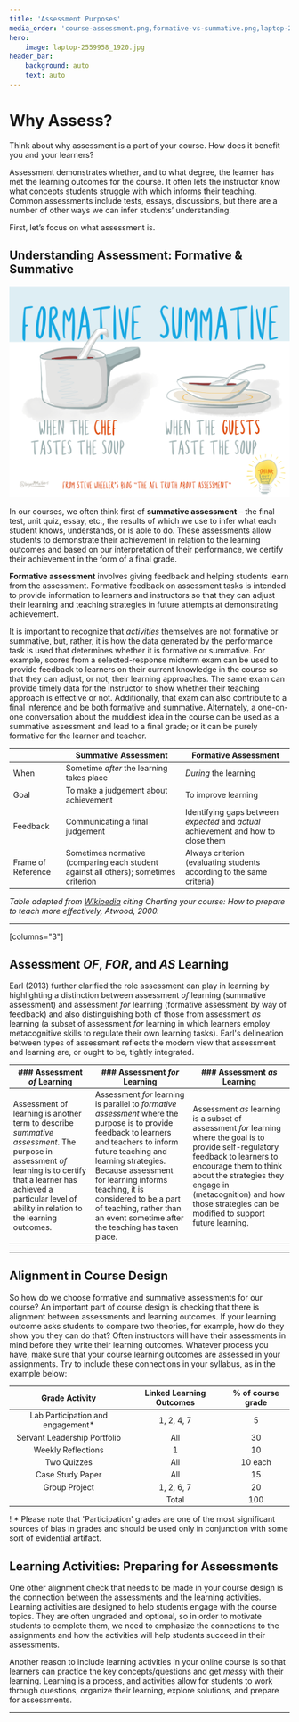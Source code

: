 ```yaml
---
title: 'Assessment Purposes'
media_order: 'course-assessment.png,formative-vs-summative.png,laptop-2559958_1920.jpg'
hero:
    image: laptop-2559958_1920.jpg
header_bar:
    background: auto
    text: auto
---
```


# Why Assess?
Think about why assessment is a part of your course.  How does it benefit you and your learners?

Assessment demonstrates whether, and to what degree, the learner has met the learning outcomes for the course. It often lets the instructor know what concepts students struggle with which informs their teaching.  Common assessments include tests, essays, discussions, but there are a number of other ways we can infer students’ understanding.

First, let’s focus on what assessment is.

## Understanding Assessment: Formative & Summative
![Image text - Formative is when the chef tastes the soup. Summative is when the guests taste the soup.](formative-vs-summative.png)

In our courses, we often think first of **summative assessment** – the final test, unit quiz, essay, etc., the results of which we use to infer what each student knows, understands, or is able to do.  These assessments allow students to demonstrate their achievement in relation to the learning outcomes and based on our interpretation of their performance, we certify their achievement in the form of a final grade.

**Formative assessment** involves giving feedback and helping students learn from the assessment. Formative feedback on assessment tasks is intended to provide information to learners and instructors so that they can adjust their learning and teaching strategies in future attempts at demonstrating achievement. 

It is important to recognize that *activities* themselves are not formative or summative, but, rather, it is how the data generated by the performance task is used that determines whether it is formative or summative. For example, scores from a selected-response midterm exam can be used to provide feedback to learners on their current knowledge in the course so that they can adjust, or not, their learning approaches. The same exam can provide timely data for the instructor to show whether their teaching approach is effective or not. Additionally, that exam can also contribute to a final inference and be both formative and summative. Alternately, a one-on-one conversation about the muddiest idea in the course can be used as a summative assessment and lead to a final grade; or it can be purely formative for the learner and teacher.


|   | **Summative Assessment**| **Formative Assessment**|
|---|---|---|
| When| Sometime *after* the learning takes place | *During* the learning |
| Goal| To make a judgement about achievement | To improve learning |
| Feedback| Communicating a final judgement| Identifying gaps between *expected* and *actual* achievement and how to close them |
| Frame of Reference | Sometimes normative (comparing each student against all others); sometimes criterion | Always criterion (evaluating students according to the same criteria) |

*Table adapted from [Wikipedia](https://en.wikipedia.org/wiki/Formative_assessment#cite_note-11) citing Charting your course: How to prepare to teach more effectively, Atwood, 2000.*


---

[columns="3"]
## Assessment *OF*,  *FOR*, and *AS* Learning

Earl (2013) further clarified the role assessment can play in learning by highlighting a distinction between assessment *of* learning (summative assessment) and assessment *for* learning (formative assessment by way of feedback) and also distinguishing both of those from assessment *as* learning (a subset of assessment *for* learning in which learners employ metacognitive skills to regulate their own learning tasks). Earl's delineation between types of assessment reflects the modern view that assessment and learning are, or ought to be, tightly integrated.


| ### Assessment *of* Learning |### Assessment *for* Learning | ### Assessment *as* Learning |
|---|---|---|
|Assessment of learning is another term to describe *summative assessment*. The purpose in assessment *of* learning is to certify that a learner has achieved a particular level of ability in relation to the learning outcomes. | Assessment *for* learning is parallel to *formative assessment* where the purpose is to provide feedback to learners and teachers to inform future teaching and learning strategies. Because assessment for learning informs teaching, it is considered to be a part of teaching, rather than an event sometime after the teaching has taken place. | Assessment *as* learning is a subset of assessment *for* learning where the goal is to provide self-regulatory feedback to learners to encourage them to think about the strategies they engage in (metacognition) and how those strategies can be modified to support future learning. |



---

## Alignment in Course Design
So how do we choose formative and summative assessments for our course?  An important part of course design is checking that there is alignment between assessments and learning outcomes.  If your learning outcome asks students to compare two theories, for example, how do they show you they can do that?  Often instructors will have their assessments in mind before they write their learning outcomes.  Whatever process you have, make sure that your course learning outcomes are assessed in your assignments.  Try to include these connections in your syllabus, as in the example below:

| Grade Activity | Linked Learning Outcomes | % of course grade |
|:---:|:---:|:---:|
| Lab Participation and engagement\* | 1, 2, 4, 7 | 5 |
| Servant Leadership Portfolio | All | 30 |
| Weekly Reflections | 1 | 10|
| Two Quizzes | All | 10 each |
| Case Study Paper | All | 15 |
| Group Project | 1, 2, 6, 7 | 20 | 
|   | Total | 100 | 

! \* Please note that 'Participation' grades are one of the most significant sources of bias in grades and should be used only in conjunction with some sort of evidential artifact.


## Learning Activities: Preparing for Assessments
One other alignment check that needs to be made in your course design is the connection between the assessments and the learning activities.  Learning activities are designed to help students engage with the course topics.  They are often ungraded and optional, so in order to motivate students to complete them, we need to emphasize the connections to the assignments and how the activities will help students succeed in their assessments.

Another reason to include learning activities in your online course is so that learners can practice the key concepts/questions and get *messy* with their learning.  Learning is a process, and activities allow for students to work through questions, organize their learning, explore solutions, and prepare for assessments.   


---
